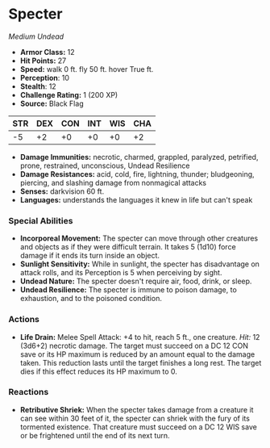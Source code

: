 # Specter

*Medium* *Undead*

- **Armor Class:** 12
- **Hit Points:** 27 
- **Speed:** walk 0 ft. fly 50 ft. hover True ft.
- **Perception**: 10
- **Stealth**: 12
- **Challenge Rating:** 1 (200 XP)
- **Source:** Black Flag

| STR | DEX | CON | INT | WIS | CHA |
| --- | --- | --- | --- | --- | --- |
| -5 | +2 | +0 | +0 | +0 | +2 |

- **Damage Immunities:** necrotic, charmed, grappled, paralyzed, petrified, prone, restrained, unconscious, Undead Resilience
- **Damage Resistances:** acid, cold, fire, lightning, thunder; bludgeoning, piercing, and slashing damage from nonmagical attacks
- **Senses:** darkvision 60 ft.
- **Languages:** understands the languages it knew in life but can't speak

### Special Abilities

- **Incorporeal Movement:** The specter can move through other creatures and objects as if they were difficult terrain. It takes 5 (1d10) force damage if it ends its turn inside an object.
- **Sunlight Sensitivity:** While in sunlight, the specter has disadvantage on attack rolls, and its Perception is 5 when perceiving by sight.
- **Undead Nature:** The specter doesn't require air, food, drink, or sleep.
- **Undead Resilience:** The specter is immune to poison damage, to exhaustion, and to the poisoned condition.

### Actions

- **Life Drain:** Melee Spell Attack: +4 to hit, reach 5 ft., one creature. _Hit:_ 12 (3d6+2) necrotic damage. The target must succeed on a DC 12 CON save or its HP maximum is reduced by an amount equal to the damage taken. This reduction lasts until the target finishes a long rest. The target dies if this effect reduces its HP maximum to 0.

### Reactions

- **Retributive Shriek:** When the specter takes damage from a creature it can see within 30 feet of it, the specter can shriek with the fury of its tormented existence. That creature must succeed on a DC 12 WIS save or be frightened until the end of its next turn.

